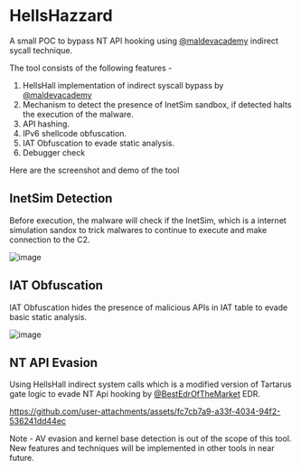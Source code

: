 # HellsHazzard

A small POC to bypass NT API hooking using [@maldevacademy](https://maldevacademy.com/) indirect sycall technique.

The tool consists of the following features - 

1. HellsHall implementation of indirect syscall bypass by [@maldevacademy](https://maldevacademy.com/)
2. Mechanism to detect the presence of InetSim sandbox, if detected halts the execution of the malware.
3. API hashing.
4. IPv6 shellcode obfuscation.
5. IAT Obfuscation to evade static analysis.
6. Debugger check

Here are the screenshot and demo of the tool

## InetSim Detection
Before execution, the malware will check if the InetSim, which is a internet simulation sandox to trick malwares to continue to execute and make connection to the C2.

![image](https://github.com/user-attachments/assets/3efd2b00-d134-4f86-89ef-65a953891476)  

## IAT Obfuscation
IAT Obfuscation hides the presence of malicious APIs in IAT table to evade basic static analysis. 

![image](https://github.com/user-attachments/assets/f2d00e16-8a6a-489d-ba9f-6f38ef4d6bc5)   

## NT API Evasion
Using HellsHall indirect system calls which is a modified version of Tartarus gate logic to evade NT Api hooking by [@BestEdrOfTheMarket](https://github.com/Xacone/BestEdrOfTheMarket) EDR.  

https://github.com/user-attachments/assets/fc7cb7a9-a33f-4034-94f2-536241dd44ec  


Note - AV evasion and kernel base detection is out of the scope of this tool. New features and techniques will be implemented in other tools in near future.


